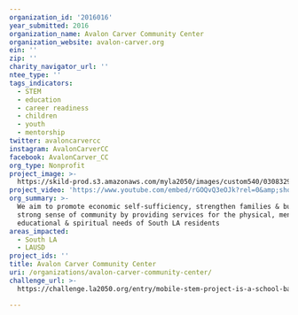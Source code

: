 ```yaml
---
organization_id: '2016016'
year_submitted: 2016
organization_name: Avalon Carver Community Center
organization_website: avalon-carver.org
ein: ''
zip: ''
charity_navigator_url: ''
ntee_type: ''
tags_indicators:
  - STEM
  - education
  - career readiness
  - children
  - youth
  - mentorship
twitter: avaloncarvercc
instagram: AvalonCarverCC
facebook: AvalonCarver_CC
org_type: Nonprofit
project_image: >-
  https://skild-prod.s3.amazonaws.com/myla2050/images/custom540/0308329715741-team89.jpg
project_video: 'https://www.youtube.com/embed/rGOQvQ3eOJk?rel=0&amp;showinfo=0'
org_summary: >-
  We aim to promote economic self-sufficiency, strengthen families & build a
  strong sense of community by providing services for the physical, mental,
  educational & spiritual needs of South LA residents
areas_impacted:
  - South LA
  - LAUSD
project_ids: ''
title: Avalon Carver Community Center
uri: /organizations/avalon-carver-community-center/
challenge_url: >-
  https://challenge.la2050.org/entry/mobile-stem-project-is-a-school-based-initiative-designed-to-eliminate-disparities-in-stem-education

---
```

